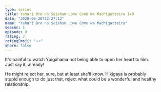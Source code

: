 ```yaml
---
type: series
title: Yahari Ore no Seishun Love Come wa Machigatteiru 1x9
date: "2020-06-28T22:27:12"
name: "Yahari Ore no Seishun Love Come wa Machigatteiru"
season: 1
episode: 9
rating: 2
ratingEmoji: "⭐️⭐️"
share: false
---
```


It's painful to watch Yuigahama not being able to open her heart to him. Just say it, already!

He might reject her, sure, but at least she'll know. Hikigaya is probably stupid enough to do just that, reject what could be a wonderful and healthy relationship.
